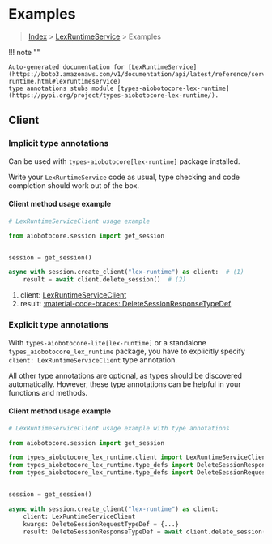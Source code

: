 # Examples

> [Index](../README.md) > [LexRuntimeService](./README.md) > Examples

!!! note ""

    Auto-generated documentation for [LexRuntimeService](https://boto3.amazonaws.com/v1/documentation/api/latest/reference/services/lex-runtime.html#lexruntimeservice)
    type annotations stubs module [types-aiobotocore-lex-runtime](https://pypi.org/project/types-aiobotocore-lex-runtime/).

## Client

### Implicit type annotations

Can be used with `types-aiobotocore[lex-runtime]` package installed.

Write your `LexRuntimeService` code as usual,
type checking and code completion should work out of the box.



#### Client method usage example

```python
# LexRuntimeServiceClient usage example

from aiobotocore.session import get_session


session = get_session()

async with session.create_client("lex-runtime") as client:  # (1)
    result = await client.delete_session()  # (2)
```

1. client: [LexRuntimeServiceClient](./client.md)
2. result: [:material-code-braces: DeleteSessionResponseTypeDef](./type_defs.md#deletesessionresponsetypedef)






### Explicit type annotations

With `types-aiobotocore-lite[lex-runtime]`
or a standalone `types_aiobotocore_lex_runtime` package, you have to explicitly specify
`client: LexRuntimeServiceClient` type annotation.

All other type annotations are optional, as types should be discovered automatically.
However, these type annotations can be helpful in your functions and methods.


#### Client method usage example

```python
# LexRuntimeServiceClient usage example with type annotations

from aiobotocore.session import get_session

from types_aiobotocore_lex_runtime.client import LexRuntimeServiceClient
from types_aiobotocore_lex_runtime.type_defs import DeleteSessionResponseTypeDef
from types_aiobotocore_lex_runtime.type_defs import DeleteSessionRequestTypeDef


session = get_session()

async with session.create_client("lex-runtime") as client:
    client: LexRuntimeServiceClient
    kwargs: DeleteSessionRequestTypeDef = {...}
    result: DeleteSessionResponseTypeDef = await client.delete_session(**kwargs)
```





